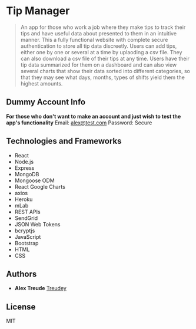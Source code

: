 # Tip Manager

> An app for those who work a job where they make tips to track their tips and have useful data about presented to them in an intuitive manner. This a fully functional website with complete secure authentication to store all tip data discreetly. Users can add tips, either one by one or several at a time by uplaoding a csv file. They can also download a csv file of their tips at any time. Users have their tip data summarized for them on a dashboard and can also view several charts that show their data sorted into different categories, so that they may see what days, months, types of shifts yield them the highest amounts.

## Dummy Account Info
**For those who don't want to make an account and just wish to test the app's functionality**
Email: alex@test.com
Password: Secure

## Technologies and Frameworks
* React
* Node.js
* Express
* MongoDB
* Mongoose ODM
* React Google Charts
* axios
* Heroku
* mLab
* REST APIs
* SendGrid
* JSON Web Tokens
* bcryptjs
* JavaScript
* Bootstrap
* HTML
* CSS

## Authors
* **Alex Treude**         [Treudey](https://github.com/Treudey)

## License
MIT

